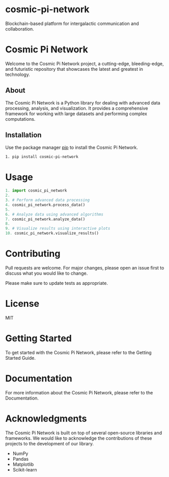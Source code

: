 # cosmic-pi-network
Blockchain-based platform for intergalactic communication and collaboration.

# Cosmic Pi Network

Welcome to the Cosmic Pi Network project, a cutting-edge, bleeding-edge, and futuristic repository that showcases the latest and greatest in technology.

## About

The Cosmic Pi Network is a Python library for dealing with advanced data processing, analysis, and visualization. It provides a comprehensive framework for working with large datasets and performing complex computations.

## Installation

Use the package manager [pip](https://pip.pypa.io/en/stable/) to install the Cosmic Pi Network.

```bash
1. pip install cosmic-pi-network
```

# Usage 

```python
1. import cosmic_pi_network
2. 
3. # Perform advanced data processing
4. cosmic_pi_network.process_data()
5. 
6. # Analyze data using advanced algorithms
7. cosmic_pi_network.analyze_data()
8. 
9. # Visualize results using interactive plots
10. cosmic_pi_network.visualize_results()
```

# Contributing

Pull requests are welcome. For major changes, please open an issue first to discuss what you would like to change.

Please make sure to update tests as appropriate.

# License

MIT

# Getting Started

To get started with the Cosmic Pi Network, please refer to the Getting Started Guide.

# Documentation

For more information about the Cosmic Pi Network, please refer to the Documentation.

# Acknowledgments

The Cosmic Pi Network is built on top of several open-source libraries and frameworks. We would like to acknowledge the contributions of these projects to the development of our library.

- NumPy
- Pandas
- Matplotlib
- Scikit-learn
